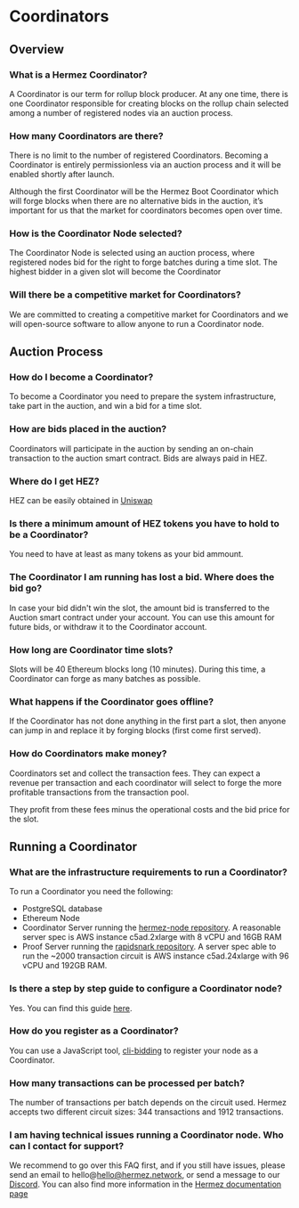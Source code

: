 #  Coordinators

## Overview

### What is a Hermez Coordinator?
A Coordinator is our term for rollup block producer. At any one time, there is one Coordinator responsible for creating blocks on the rollup chain selected among a number of registered nodes via an auction process.

### How many Coordinators are there?

There is no limit to the number of registered Coordinators. Becoming a Coordinator is entirely permissionless via an auction process and it will be enabled shortly after launch.

Although the first Coordinator will be the Hermez Boot Coordinator which will forge blocks when there are no alternative bids in the auction, it’s important for us that the market for coordinators becomes open over time.

### How is the Coordinator Node selected?

The Coordinator Node is selected using an auction process, where registered nodes bid for the right to forge batches during a time slot. The highest bidder in a given slot will become the Coordinator

### Will there be a competitive market for Coordinators?

We are committed to creating a competitive market for Coordinators and we will open-source software to allow anyone to run a Coordinator node.

## Auction Process

### How do I become a Coordinator?

To become a Coordinator you need to prepare the system infrastructure, take part in the auction, and win a bid for a time slot.

### How are bids placed in the auction?

Coordinators will participate in the auction by sending an on-chain transaction to the auction smart contract. Bids are always paid in HEZ.

### Where do I get HEZ?

HEZ can be easily obtained in [Uniswap](https://app.uniswap.org/)

### Is there a minimum amount of HEZ tokens you have to hold to be a Coordinator?

You need to have at least as many tokens as your bid ammount.

### The Coordinator I am running has lost a bid. Where does the bid go?

In case your bid didn't win the slot, the amount bid is transferred to the Auction smart contract under your account. You can use this amount for future bids, or withdraw it to the Coordinator account.

### How long are Coordinator time slots?

Slots will be 40 Ethereum blocks long (10 minutes). During this time, a Coordinator can forge as many batches as possible.

### What happens if the Coordinator goes offline?

If the Coordinator has not done anything in the first part a slot, then anyone can jump in and replace it by forging blocks (first come first served).

### How do Coordinators make money?

Coordinators set and collect the transaction fees. They can expect a revenue per transaction and each coordinator will select to forge the more profitable transactions from the transaction pool.

They profit from these fees minus the operational costs and the bid price for the slot.

## Running a Coordinator

### What are the infrastructure requirements to run a Coordinator?

To run a Coordinator you need the following:
- PostgreSQL database
- Ethereum Node
- Coordinator Server running the [hermez-node repository](https://github.com/hermeznetwork/hermez-node). A reasonable server spec is AWS instance c5ad.2xlarge with 8 vCPU and 16GB RAM
- Proof Server running the [rapidsnark repository](https://github.com/iden3/rapidsnark). A server spec able to run the ~2000 transaction circuit is AWS instance c5ad.24xlarge with 96 vCPU and 192GB RAM. 


### Is there a step by step guide to configure a Coordinator node?

Yes. You can find this guide [here](../developers/coordinator.md).

### How do you register as a Coordinator?

You can use a JavaScript tool, [cli-bidding](https://github.com/hermeznetwork/cli-bidding) to register your node as a Coordinator.

### How many transactions can be processed per batch?
 
The number of transactions per batch depends on the circuit used. Hermez accepts two different circuit sizes: 344 transactions and 1912 transactions. 


### I am having technical issues running a Coordinator node. Who can I contact for support?

We recommend to go over this FAQ first, and if you still have issues, please send an email to hello@hello@hermez.network, or send a message to our [Discord](https://bit.ly/hermez-discord). You can also find more information in the [Hermez documentation page](https://docs.hermez.io)


